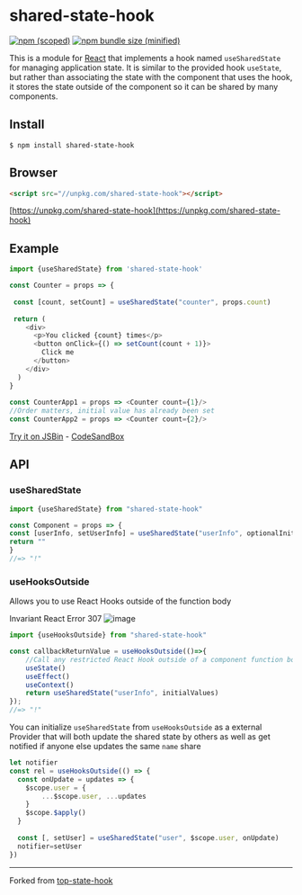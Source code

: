 # shared-state-hook

[![npm (scoped)](https://img.shields.io/npm/v/shared-state-hook.svg)](https://www.npmjs.com/package/shared-state-hook)
[![npm bundle size (minified)](https://img.shields.io/bundlephobia/minzip/shared-state-hook.svg)](https://unpkg.com/shared-state-hook)

This is a module for <a href="https://reactjs.org/docs/hooks-intro.html">React</a> that implements a hook named `useSharedState` for managing application state. 
It is similar to the provided hook `useState`, but rather than associating the state with the component that uses the hook,
it stores the state outside of the component so it can be shared by many components.
 
 
 
## Install

```
$ npm install shared-state-hook
```

## Browser

```html
<script src="//unpkg.com/shared-state-hook"></script>
```
[https://unpkg.com/shared-state-hook](https://unpkg.com/shared-state-hook)

## Example


```js
import {useSharedState} from 'shared-state-hook'

const Counter = props => {
  
 const [count, setCount] = useSharedState("counter", props.count)
 
 return (
    <div>
      <p>You clicked {count} times</p>
      <button onClick={() => setCount(count + 1)}>
        Click me
      </button>
    </div>
  )
}
  
const CounterApp1 = props => <Counter count={1}/>
//Order matters, initial value has already been set
const CounterApp2 = props => <Counter count={2}/>
```

[Try it on JSBin](https://jsbin.com/reduregace/edit?html,js,output) - [CodeSandBox](https://codesandbox.io/s/zl509roppm)

## API

### useSharedState

```js
import {useSharedState} from "shared-state-hook"

const Component = props => {
const [userInfo, setUserInfo] = useSharedState("userInfo", optionalInitialValue, optionalOnUpdatesCallback)
return ""
}
//=> "!"
```

### useHooksOutside

Allows you to use React Hooks outside of the function body

Invariant React Error 307
![image](https://user-images.githubusercontent.com/5196767/54329644-e3515c00-45e8-11e9-983e-956d098542c0.png)

```js
import {useHooksOutside} from "shared-state-hook"

const callbackReturnValue = useHooksOutside(()=>{
    //Call any restricted React Hook outside of a component function body! 
    useState()
    useEffect()
    useContext()
    return useSharedState("userInfo", initialValues)
});
//=> "!"
```

You can initialize `useSharedState` from `useHooksOutside` as a external Provider that will both update the shared state by others as well as get notified if anyone else updates the same `name` share

```js
let notifier
const rel = useHooksOutside(() => {
  const onUpdate = updates => {
    $scope.user = {
        ...$scope.user, ...updates
    }
    $scope.$apply()
  }
  
  const [, setUser] = useSharedState("user", $scope.user, onUpdate)
  notifier=setUser    
})
```
<hr>

Forked from <a href="https://github.com/mvolkmann/top-state-hook">top-state-hook</a>